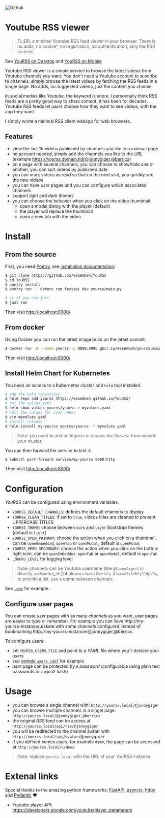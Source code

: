 ![Github](https://img.shields.io/github/tag/essembeh/yourss.svg)


# Youtube RSS viewer

> TL;DR; a minimal Youtube RSS feed viewer in your browser. There is no adds, no cookie*, no registration, no authentication, only the RSS content.

See [YouRSS on Desktop](./images/yourss_desktop.png) and [YouRSS on Mobile](./images/yourss_mobile.png)

Youtube RSS viewer is a simple service to browse the latest videos from Youtube channels you want.
You don't need a Youtube account to suscribe to channels, simply browse the latest videos by fetching the RSS feeds in a single page. No adds, no suggested videos, just the content you choose.

In social medias like Youtube, the keyword is *share*, I personnally think RSS feeds are a pretty good way to share content, it has been for decades. Youtube RSS feeds let *users* choose how they want to see videos, with the app they want.

I simply wrote a minimal RSS client webapp for web browsers.

## Features

- view the last 15 videos published by channels you like in a minimal page
- no account needed, simply add the channels you like to the *URL* (example https://yourss.domain.tld/@jonnygiger,@berrics)
- on a page with several channels, you can choose to show/hide one or another, you can sort videos by published date
- you can mark videos as read so that on the next visit, you quickly see the new videos
- you can have *user* pages and you can configure which associated channels 
- support *light* and *dark* themes
- you can choose the behavior when you click on the video thumbnail:
  - open a modal dialog with the player (default)
  - the player will replace the thumbnail
  - open a new tab with the video

# Install

## From the source

First, you need [Poetry](https://python-poetry.org/), see [installation documentation](https://python-poetry.org/docs/#installation):

```sh
$ git clone https://github.com/essembeh/YouRSS
$ cd YouRSS
$ poetry install
$ poetry run -- dotenv run fastapi dev yourss/main.py

# or if you use just
$ just run
```

Then visit [http://localhost:8000/](http://localhost:8000/)

## From docker

Using Docker you can run the latest image build on the latest commit:

```sh
$ docker run -d --name yourss -p 8000:8000 ghcr.io/essembeh/yourss:main
```

Then visit [http://localhost:8000/](http://localhost:8000/)

## Install Helm Chart for Kubernetes

You need an access to a Kubernetes cluster and `helm` tool installed.
```sh
# add the helm repository
$ helm repo add yourss https://essembeh.github.io/YouRSS/ 
# get the values.yaml
$ helm show values yourss/yourss > myvalues.yaml
# edit the values for your needs
$ vim myvalues.yaml
# install release
$ helm install my-yourss yourss/yourss -f myvalues.yaml
```

> Note: you need to add an *Ingress* to access the *Service* from outside your cluster.

You can then forward the service to test it:

```sh
$ kubectl port-forward service/my-yourss 8000:http
```

Then visit [http://localhost:8000/](http://localhost:8000/)

# Configuration

*YouRSS* can be configured using environment variables.

- `YOURSS_DEFAULT_CHANNELS`: defines the default channels to display
- `YOURSS_CLEAN_TITLES`: if set to `true`, videos titles are cleaned to prevent UPPERCASE TITLES 
- `YOURSS_THEME`: choose between `dark` and `light` Bootstrap themes (default is `light`)
- `YOURSS_OPEN_PRIMARY`: choose the action when you click on a thumbnail, can be `openEmbedded`, `openTab` or `openModal`, default is `openModal`
- `YOURSS_OPEN_SECONDARY`: choose the action when you click on the bottom right icon, can be `openEmbedded`, `openTab` or `openModal`, default is `openTab`
- `LOGURU_LEVEL` for logging level

> Note: channels can be Youtube username (like `@JonnyGiger`) or directly a *channel_id* (24 alnum chars) like `UCa_Dlwrwv3ktrhCy91HpVRw`, to provide a list, use a coma between channels

See [`.env`](./.env) for example.

## Configure user pages

You can create *user* pages with as many *channels* as you want, *user* pages are easier to type or remember.
For example you can have http://my-yourss-instance/u/skate with some *channels* configured instead of bookmarking http://my-yourss-instance/@jonnygiger,@berrics 

To configure users:
- set `YOURSS_USERS_FILE` and point to a *YAML* file where you'll declare your *users*
- see [sample `users.yaml`](./samples/users.yaml) for example
- *user* page can be protected by a *password* (configurable using plain text passwords or argon2 hash)

# Usage

- you can browse a single channel with: `http://yourss.local/@jonnygiger`
- you can browse multiple channels in a single page: `http://yourss.local/@jonnygiger,@berrics`
- the original *RSS* feed can be access at `http://yourss.local/api/rss/@jonnygiger`
- you will be redirected to the channel avatar with `http://yourss.local/api/avatar/@jonnygiger`
- if you defined somes *users*, for example `demo`, the page can be accessed at `http://yourss.local/u/demo`

> Note: replace `yourss.local` with the URL of your *YouRSS* instance.

# Extenal links

Special thanks to the amazing python frameworks: [FastAPI](https://fastapi.tiangolo.com/), [asyncio](https://docs.python.org/fr/3/library/asyncio.html), [httpx](https://www.python-httpx.org/) and [Pydantic](https://docs.pydantic.dev/) ♥️


- Youtube player API: https://developers.google.com/youtube/player_parameters